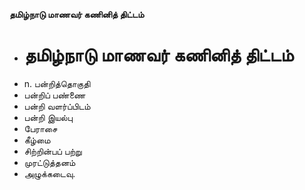 **தமிழ்நாடு மாணவர் கணினித் திட்டம்**
- # தமிழ்நாடு மாணவர் கணினித் திட்டம்
- n. பன்றித்தொகுதி
- பன்றிப் பண்ணை
- பன்றி வளர்ப்பிடம்
- பன்றி இயல்பு
- பேராசை
- கீழ்மை
- சிற்றின்பப் பற்று
-  முரட்டுத்தனம்
- அழுக்கடைவு.

